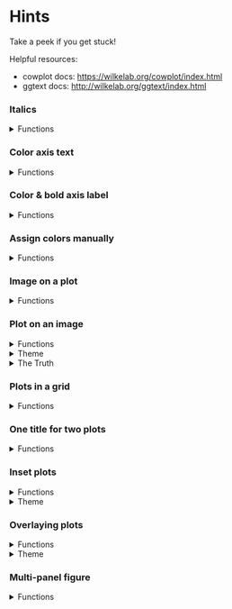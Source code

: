 # Hints

Take a peek if you get stuck!

Helpful resources:

- cowplot docs: https://wilkelab.org/cowplot/index.html
- ggtext docs: http://wilkelab.org/ggtext/index.html


### Italics

<details>
  <summary>Functions</summary>

  - ggplot2
    - ggplot
    - geom_col
    - coord_flip
    - theme
  - ggtext
    - element_markdown
</details>

### Color axis text

<details>
  <summary>Functions</summary>
  
  - ggplot2
    - ggplot
    - geom_col
    - scale_fill_identity
    - coord_flip
  - ggtext
    - element_markdown
</details>

### Color & bold axis label

<details>
  <summary>Functions</summary>
  
  - ggplot2
    - ggplot
    - geom_line
    - ylab
    - theme_classic
    - theme
  - ggtext
    - element_markdown
</details>

### Assign colors manually


<details>
  <summary>Functions</summary>
  
  - RColorBrewer
    - brewer.pal
  - ggplot2
    - ggplot
    - geom_col
    - scale_fill_identity
    - ylab
    - theme_classic
</details>

### Image on a plot

<details>
  <summary>Functions</summary>

  - ggplot2
    - ggplot
    - geom_col
    - ylab
    - theme_classic
  - cowplot
    - ggdraw
    - draw_plot
    - draw_image
</details>

### Plot on an image

<details>
  <summary>Functions</summary>

  - magick
    - image_read
    - image_colorize
  - ggplot2
    - ggplot
    - geom_point
  - cowplot
    - theme_cowplot
    - ggdraw
    - draw_image
    - draw_plot
</details>

<details>
  <summary>Theme</summary>
  
  All cowplot themes have a transparent background, while ggplot2 themes do not. That's important for layering things behind plots. Order matters!
</details>

<details>
  <summary>The Truth</summary>
  
  It's awesome that this is possible, but I think this feature's main utility is to create examples of bad plots...
</details>

### Plots in a grid

<details>
  <summary>Functions</summary>
  
  - ggplot2
    - ggplot
    - geom_boxplot
    - scale_color_discrete
    - facet_wrap
    - ylim
    - labs
    - theme
    - element_blank
  - cowplot
    - theme_cowplot
    - plot_grid
</details>


### One title for two plots

<details>
  <summary>Functions</summary>
  
  - ggplot2
    - ggplot
    - geom_point
    - theme
    - element_blank
    - margin
  - cowplot
    - theme_half_open
    - background_grid
    - ggdraw
    - draw_label
    - plot_grid
</details>


### Inset plots

<details>
  <summary>Functions</summary>
  
  - ggplot2
    - ggplot
    - geom_point
    - geom_bar
    - labs
    - scale_y_continuous
  - cowplot
    - theme_minimal_grid
    - theme_minimal_hgrid
    - ggdraw
    - draw_plot
    - draw_plot_label
    
</details>

<details>
  <summary>Theme</summary>
  
  All cowplot themes have a transparent background, while ggplot2 themes do not. That's important for layering things behind plots. Order matters!
</details>

### Overlaying plots

<details>
  <summary>Functions</summary>
  
  - ggplot2
    - ggplot
    - geom_col
    - geom_point
    - scale_y_continuous
    - scale_x_discrete
    - theme
    - element_line
    - element_blank
    - element_text
  - cowplot
    - theme_minimal_hgrid
    - theme_half_open
    - align_plots
    - ggdraw
    - draw_plot
    
</details>

<details>
  <summary>Theme</summary>
  
  All cowplot themes have a transparent background, while ggplot2 themes do not. That's important for layering things behind plots. Order matters!
</details>

### Multi-panel figure

<details>
  <summary>Functions</summary>
  
  - ggplot2
    - ggplot
    - geom_point
    - geom_density
    - stat_smooth
    - scale_y_continuous
    - expand_scale
    - facet_grid
    - theme
  - cowplot
    - background_grid
    - theme_half_open
    - get_legend
    - align_plots
    - plot_grid
    
</details>
